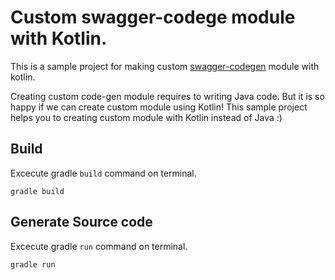 # Custom swagger-codege module with Kotlin.

This is a sample project for making custom [swagger-codegen](https://github.com/swagger-api/swagger-codegen) module with kotlin.

Creating custom code-gen module requires to writing Java code. But it is so happy if we can create custom module using Kotlin!
This sample project helps you to creating custom module with Kotlin instead of Java :)


## Build

Excecute gradle `build` command on terminal.

```
gradle build
```

## Generate Source code

Excecute gradle `run` command on terminal.

```
gradle run
```
